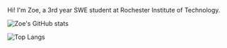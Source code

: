 Hi! I'm Zoe, a 3rd year SWE student at Rochester Institute of Technology.

![Zoe's GitHub stats](https://github-readme-stats.vercel.app/api?username=zizz-0&show_icons=true&hide=stars&bg_color=00000000&theme=blue_navy)

![Top Langs](https://github-readme-stats.vercel.app/api/top-langs/?username=zizz-0&layout=compact&bg_color=00000000&theme=blue_navy)